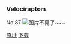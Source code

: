 ### Velociraptors
No.87
![图片不见了~~~](https://imgs.xkcd.com/comics/velociraptors.jpg)

[原址](https://xkcd.com//87) [下载](https://imgs.xkcd.com/comics/velociraptors.jpg)

